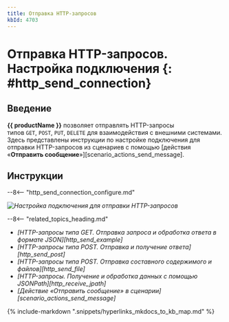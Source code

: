 ```yaml
---
title: Отправка HTTP-запросов
kbId: 4703
---
```


# Отправка HTTP-запросов. Настройка подключения {: #http_send_connection}

## Введение

**{{ productName }}** позволяет отправлять HTTP-запросы типов `GET`, `POST`, `PUT`, `DELETE` для взаимодействия с внешними системами. Здесь представлены инструкции по настройке подключения для отправки HTTP-запросов из сценариев с помощью [действия «**Отправить сообщение**»][scenario_actions_send_message].

## Инструкции

--8<-- "http_send_connection_configure.md"

_![Настройка подключения для отправки HTTP-запросов](send_http_connection_settings.png)_

<div class="relatedTopics" markdown="block">

--8<-- "related_topics_heading.md"

- _[HTTP-запросы типа GET. Отправка запроса и обработка ответа в формате JSON][http_send_example]_
- _[HTTP-запросы типа POST. Отправка и получение ответа][http_send_post]_
- _[HTTP-запросы типа POST. Отправка составного содержимого и файлов][http_send_file]_
- _[HTTP-запросы. Получение и обработка данных с помощью JSONPath][http_receive_jpath]_
- _[Действие «Отправить сообщение» в сценарии][scenario_actions_send_message]_

</div>

{%
include-markdown ".snippets/hyperlinks_mkdocs_to_kb_map.md"
%}

